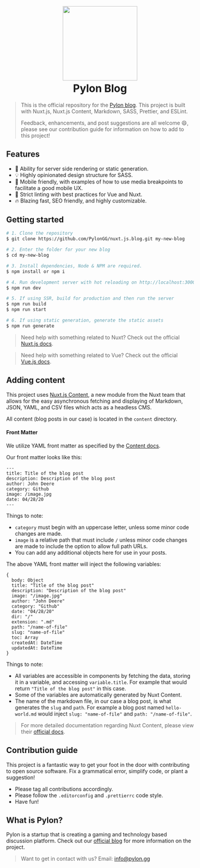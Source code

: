 <div style="text-align:center">
    <img width="200px" src="https://i.imgur.com/ZZNnLBK.png" />
    <h1 style="margin-top:4px;">Pylon Blog</h1>
</div>

> This is the official repository for the [Pylon blog](https://blog.pylon.gg). This project is built with Nuxt.js, Nuxt.js Content, Markdown, SASS, Prettier, and ESLint.
>
> Feedback, enhancements, and post suggestions are all welcome 😄, please see our contribution guide for information on how to add to this project!

## Features

-   📓 Ability for server side rendering or static generation.
-   💡 Highly opinionated design structure for SASS.
-   📱 Mobile friendly, with examples of how to use media breakpoints to facilitate a good mobile UX.
-   🧾 Strict linting with best practices for Vue and Nuxt.
-   🔥 Blazing fast, SEO friendly, and highly customizable.

## Getting started

```bash
# 1. Clone the repository
$ git clone https://github.com/PylonGG/nuxt.js.blog.git my-new-blog

# 2. Enter the folder for your new blog
$ cd my-new-blog

# 3. Install dependencies, Node & NPM are required.
$ npm install or npm i

# 4. Run development server with hot reloading on http://localhost:3000
$ npm run dev

# 5. If using SSR, build for production and then run the server
$ npm run build
$ npm run start

# 6. If using static generation, generate the static assets
$ npm run generate
```

> Need help with something related to Nuxt? Check out the official [Nuxt.js docs](https://nuxtjs.org).

> Need help with something related to Vue? Check out the official [Vue.js docs](https://vuejs.org/v2/guide/).

## Adding content

This project uses [Nuxt.js Content](https://content.nuxtjs.org/), a new module from the Nuxt team that allows for the easy asynchronous fetching and displaying of Markdown, JSON, YAML, and CSV files which acts as a headless CMS.

All content (blog posts in our case) is located in the `content` directory.

#### Front Matter

We utilize YAML front matter as specified by the [Content docs](https://content.nuxtjs.org/writing).

Our front matter looks like this:

```
---
title: Title of the blog post
description: Description of the blog post
author: John Deere
category: Github
image: /image.jpg
date: 04/28/20
---
```

Things to note:

-   `category` must begin with an uppercase letter, unless some minor code changes are made.
-   `image` is a relative path that must include `/` unless minor code changes are made to include the option to allow full path URLs.
-   You can add any additional objects here for use in your posts.

The above YAML front matter will inject the following variables:

```
{
  body: Object
  title: "Title of the blog post"
  description: "Description of the blog post"
  image: "/image.jpg"
  author: "John Deere"
  category: "Github"
  date: "04/28/20"
  dir: "/"
  extension: ".md"
  path: "/name-of-file"
  slug: "name-of-file"
  toc: Array
  createdAt: DateTime
  updatedAt: DateTime
}
```

Things to note:

-   All variables are accessible in components by fetching the data, storing it in a variable, and accessing `variable.title`. For example that would return `"Title of the blog post"` in this case.
-   Some of the variables are automatically generated by Nuxt Content.
-   The name of the markdown file, in our case a blog post, is what generates the `slug` and `path`. For example a blog post named `hello-world.md` would inject `slug: "name-of-file"` and `path: "/name-of-file"`.

> For more detailed documentation regarding Nuxt Content, please view their [official docs](https://content.nuxtjs.org/).

## Contribution guide

This project is a fantastic way to get your foot in the door with contributing to open source software. Fix a grammatical error, simplify code, or plant a suggestion!

-   Please tag all contributions accordingly.
-   Please follow the `.editorconfig` and `.prettierrc` code style.
-   Have fun!

## What is Pylon?

Pylon is a startup that is creating a gaming and technology based discussion platform. Check out our [official blog](https://blog.pylon.gg) for more information on the project.

> Want to get in contact with us?
> Email: info@pylon.gg
